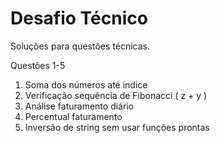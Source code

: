# Desafio Técnico

Soluções para questões técnicas.

Questões 1-5
1. Soma dos números até índice
2. Verificação sequência de Fibonacci ( z + y )
3. Análise faturamento diário
4. Percentual faturamento
5. Inversão de string sem usar funções prontas

